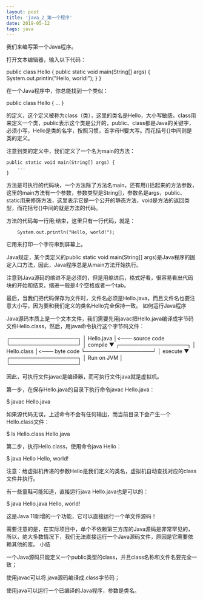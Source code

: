 ```yaml
---
layout: post
title: 'java_2_第一个程序'
date: 2019-05-12
tags: java
---
```


我们来编写第一个Java程序。

打开文本编辑器，输入以下代码：

public class Hello {
    public static void main(String[] args) {
        System.out.println("Hello, world!");
    }
}

在一个Java程序中，你总能找到一个类似：

public class Hello {
    ...
}

的定义，这个定义被称为class（类），这里的类名是Hello，大小写敏感，class用来定义一个类，public表示这个类是公开的，public、class都是Java的关键字，必须小写，Hello是类的名字，按照习惯，首字母H要大写。而花括号{}中间则是类的定义。

注意到类的定义中，我们定义了一个名为main的方法：

    public static void main(String[] args) {
        ...
    }

方法是可执行的代码块，一个方法除了方法名main，还有用()括起来的方法参数，这里的main方法有一个参数，参数类型是String[]，参数名是args，public、static用来修饰方法，这里表示它是一个公开的静态方法，void是方法的返回类型，而花括号{}中间的就是方法的代码。

方法的代码每一行用;结束，这里只有一行代码，就是：

        System.out.println("Hello, world!");

它用来打印一个字符串到屏幕上。

Java规定，某个类定义的public static void main(String[] args)是Java程序的固定入口方法，因此，Java程序总是从main方法开始执行。

注意到Java源码的缩进不是必须的，但是用缩进后，格式好看，很容易看出代码块的开始和结束，缩进一般是4个空格或者一个tab。

最后，当我们把代码保存为文件时，文件名必须是Hello.java，而且文件名也要注意大小写，因为要和我们定义的类名Hello完全保持一致。
如何运行Java程序

Java源码本质上是一个文本文件，我们需要先用javac把Hello.java编译成字节码文件Hello.class，然后，用java命令执行这个字节码文件：

┌──────────────────┐
│    Hello.java    │<─── source code
└──────────────────┘
          │ compile
          ▼
┌──────────────────┐
│   Hello.class    │<─── byte code
└──────────────────┘
          │ execute
          ▼
┌──────────────────┐
│    Run on JVM    │
└──────────────────┘

因此，可执行文件javac是编译器，而可执行文件java就是虚拟机。

第一步，在保存Hello.java的目录下执行命令javac Hello.java：

$ javac Hello.java

如果源代码无误，上述命令不会有任何输出，而当前目录下会产生一个Hello.class文件：

$ ls
Hello.class	Hello.java

第二步，执行Hello.class，使用命令java Hello：

$ java Hello
Hello, world!

注意：给虚拟机传递的参数Hello是我们定义的类名，虚拟机自动查找对应的class文件并执行。

有一些童鞋可能知道，直接运行java Hello.java也是可以的：

$ java Hello.java 
Hello, world!

这是Java 11新增的一个功能，它可以直接运行一个单文件源码！

需要注意的是，在实际项目中，单个不依赖第三方库的Java源码是非常罕见的，所以，绝大多数情况下，我们无法直接运行一个Java源码文件，原因是它需要依赖其他的库。
小结

一个Java源码只能定义一个public类型的class，并且class名称和文件名要完全一致；

使用javac可以将.java源码编译成.class字节码；

使用java可以运行一个已编译的Java程序，参数是类名。
